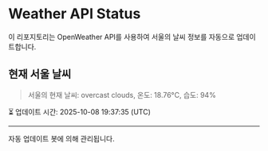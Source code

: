 
# Weather API Status

이 리포지토리는 OpenWeather API를 사용하여 서울의 날씨 정보를 자동으로 업데이트합니다.

## 현재 서울 날씨
> 서울의 현재 날씨: overcast clouds, 온도: 18.76°C, 습도: 94%

⏳ 업데이트 시간: 2025-10-08 19:37:35 (UTC)

---
자동 업데이트 봇에 의해 관리됩니다.
